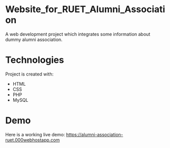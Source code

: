 # Website_for_RUET_Alumni_Association
A web development project which integrates some information about dummy alumni association.
# Technologies
Project is created with:
* HTML
* CSS
* PHP
* MySQL
# Demo
Here is a working live demo: https://alumni-association-ruet.000webhostapp.com
